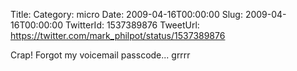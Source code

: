 Title: 
Category: micro
Date: 2009-04-16T00:00:00
Slug: 2009-04-16T00:00:00
TwitterId: 1537389876
TweetUrl: https://twitter.com/mark_philpot/status/1537389876

Crap! Forgot my voicemail passcode... grrrr